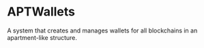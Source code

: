 # APTWallets

A system that creates and manages wallets for all blockchains in an apartment-like structure.
